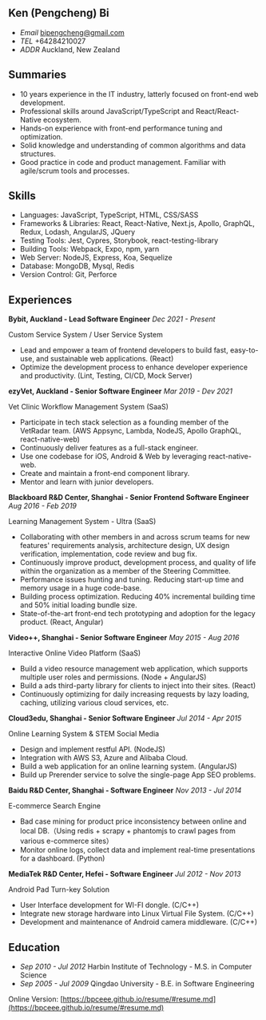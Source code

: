 ## Ken (Pengcheng) Bi

* _Email_  [bipengcheng@gmail.com](mailto:bipengcheng@gmail.com)
* _TEL_     +64284210027
* _ADDR_ Auckland, New Zealand


## Summaries

* 10 years experience in the IT industry, latterly focused on front-end web development.
* Professional skills around JavaScript/TypeScript and React/React-Native ecosystem.
* Hands-on experience with front-end performance tuning and optimization.
* Solid knowledge and understanding of common algorithms and data structures.
* Good practice in code and product management. Familiar with agile/scrum tools and processes.

## Skills
* Languages: JavaScript, TypeScript, HTML, CSS/SASS
* Frameworks & Libraries: React, React-Native, Next.js, Apollo, GraphQL, Redux, Lodash, AngularJS, JQuery 
* Testing Tools: Jest, Cypres, Storybook, react-testing-library
* Building Tools: Webpack, Expo, npm, yarn
* Web Server: NodeJS, Express, Koa, Sequelize
* Database: MongoDB, Mysql, Redis
* Version Control: Git, Perforce


## Experiences

**Bybit, Auckland - Lead Software Engineer** _Dec 2021 - Present_

Custom Service System / User Service System

* Lead and empower a team of frontend developers to build fast, easy-to-use, and sustainable web applications. (React)
* Optimize the development process to enhance developer experience and productivity. (Lint, Testing, CI/CD, Mock Server)


**ezyVet, Auckland - Senior Software Engineer** _Mar 2019 - Dev 2021_

Vet Clinic Workflow Management System (SaaS)

* Participate in tech stack selection as a founding member of the VetRadar team. (AWS Appsync, Lambda, NodeJS, Apollo GraphQL, react-native-web)
* Continuously deliver features as a full-stack engineer.
* Use one codebase for iOS, Android & Web by leveraging react-native-web.
* Create and maintain a front-end component library.
* Mentor and learn with junior developers.


**Blackboard R&D Center, Shanghai - Senior Frontend Software Engineer** _Aug 2016 - Feb 2019_

Learning Management System - Ultra (SaaS)

* Collaborating with other members in and across scrum teams for new features' requirements analysis, architecture design, UX design verification, implementation, code review and bug fix.
* Continuously improve product, development process, and quality of life within the organization as a member of the Steering Committee.
* Performance issues hunting and tuning. Reducing start-up time and memory usage in a huge code-base. 
* Building process optimization. Reducing 40% incremental building time and 50% initial loading bundle size.
* State-of-the-art front-end tech prototyping and adoption for the legacy product. (React, Angular)


**Video++, Shanghai - Senior Software Engineer** _May 2015 - Aug 2016_

Interactive Online Video Platform (SaaS)

* Build a video resource management web application, which supports multiple user roles and permissions. (Node + AngularJS)
* Build a ads third-party library for clients to inject into their sites. (React)
* Continuously optimizing for daily increasing requests by lazy loading, caching, utilizing various cloud services, etc.


**Cloud3edu, Shanghai - Senior Software Engineer** _Jul 2014 - Apr 2015_

Online Learning System & STEM Social Media

* Design and implement restful API. (NodeJS)
* Integration with AWS S3, Azure and Alibaba Cloud.
* Build a web application for an online learning system. (AngularJS)
* Build up Prerender service to solve the single-page App SEO problems.


**Baidu R&D Center, Shanghai - Software Engineer** _Nov 2013 - Jul 2014_

E-commerce Search Engine

* Bad case mining for product price inconsistency between online and local DB.（Using redis + scrapy + phantomjs to crawl pages from various e-commerce sites）
* Monitor online logs, collect data and implement real-time presentations for a dashboard. (Python)


**MediaTek R&D Center, Hefei - Software Engineer** _Jul 2012 - Nov 2013_

Android Pad Turn-key Solution

* User Interface development for WI-FI dongle. (C/C++)
* Integrate new storage hardware into Linux Virtual File System. (C/C++)
* Development and maintenance of Android camera middleware. (C/C++)


## Education
* _Sep 2010 - Jul 2012_ Harbin Institute of Technology - M.S. in Computer Science
* _Sep 2005 - Jul 2009_ Qingdao University - B.E. in Software Engineering

Online Version: [https://bpceee.github.io/resume/#resume.md](https://bpceee.github.io/resume/#resume.md)
